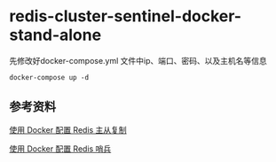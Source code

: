 # redis-cluster-sentinel-docker-stand-alone

先修改好docker-compose.yml 文件中ip、端口、密码、以及主机名等信息

```shell
docker-compose up -d
```

## 参考资料
[使用 Docker 配置 Redis 主从复制](https://www.boris1993.com/database/Redis/redis-replication-in-docker.html)

[使用 Docker 配置 Redis 哨兵](https://www.boris1993.com/database/Redis/redis-sentinel-in-docker.html)
